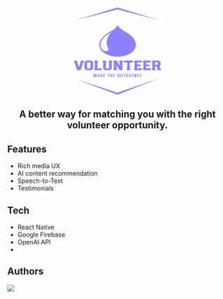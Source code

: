 <div align="center">
  <img src="assets/icon.png" title="Optional title" style="display: inline-block; margin: 0 auto; width: 200px"/>
  <h2>A better way for matching you with the right volunteer opportunity.</h2>
</div>

## Features
* Rich media UX
* AI content recommendation
* Speech-to-Text
* Testimonials

## Tech
* React Native
* Google Firebase
* OpenAI API
* 

## Authors
<a href="https://github.com/endrujskr/volunteer/contributors">
  <img src="https://opencollective.com/volunteer/contributors.svg?width=890&button=false">
</a>

